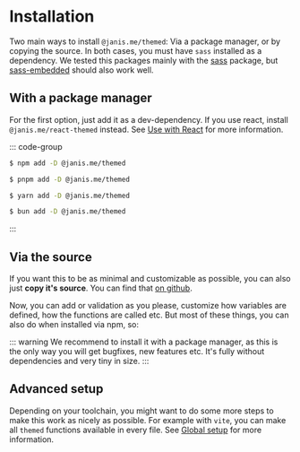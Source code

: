 # Installation

Two main ways to install `@janis.me/themed`: Via a package manager, or by copying the source.
In both cases, you must have `sass` installed as a dependency. We tested this packages mainly with the [sass](https://www.npmjs.com/package/sass) package, but [sass-embedded](https://www.npmjs.com/package/sass-embedded) should also work well.

## With a package manager

For the first option, just add it as a dev-dependency. If you use react, install `@janis.me/react-themed` instead. See [Use with React](/guide/usage-with-react) for more information.

::: code-group

```sh [npm]
$ npm add -D @janis.me/themed
```

```sh [pnpm]
$ pnpm add -D @janis.me/themed
```

```sh [yarn]
$ yarn add -D @janis.me/themed
```

```sh [bun]
$ bun add -D @janis.me/themed
```

:::

## Via the source

If you want this to be as minimal and customizable as possible, you can also just **copy it's source**. You can find that [on github](https://github.com/janis-me/themed/blob/main/packages/themed/src/index.scss).

Now, you can add or validation as you please, customize how variables are defined, how the functions are called etc. But most of these things, you can also do when installed via npm, so:

::: warning
We recommend to install it with a package manager, as this is the only way you will get bugfixes, new features etc. It's fully without dependencies and very tiny in size.
:::

## Advanced setup

Depending on your toolchain, you might want to do some more steps to make this work as nicely as possible. For example with `vite`, you can make all `themed` functions available in every file. See [Global setup](/guide/global-setup) for more information.
